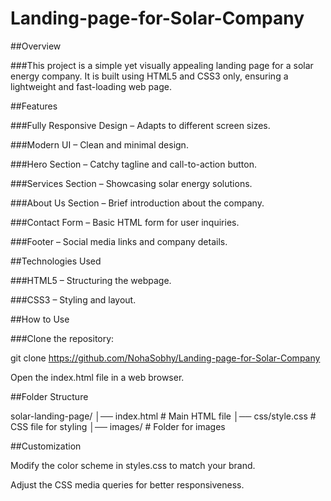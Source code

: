 # Landing-page-for-Solar-Company

##Overview

###This project is a simple yet visually appealing landing page for a solar energy company. It is built using HTML5 and CSS3 only, ensuring a lightweight and fast-loading web page.

##Features

###Fully Responsive Design – Adapts to different screen sizes.

###Modern UI – Clean and minimal design.

###Hero Section – Catchy tagline and call-to-action button.

###Services Section – Showcasing solar energy solutions.

###About Us Section – Brief introduction about the company.

###Contact Form – Basic HTML form for user inquiries.

###Footer – Social media links and company details.

##Technologies Used

###HTML5 – Structuring the webpage.

###CSS3 – Styling and layout.

##How to Use

###Clone the repository:

git clone https://github.com/NohaSobhy/Landing-page-for-Solar-Company

Open the index.html file in a web browser.

##Folder Structure

solar-landing-page/
│── index.html   # Main HTML file
│── css/style.css   # CSS file for styling
│── images/      # Folder for images

##Customization

Modify the color scheme in styles.css to match your brand.

Adjust the CSS media queries for better responsiveness.

